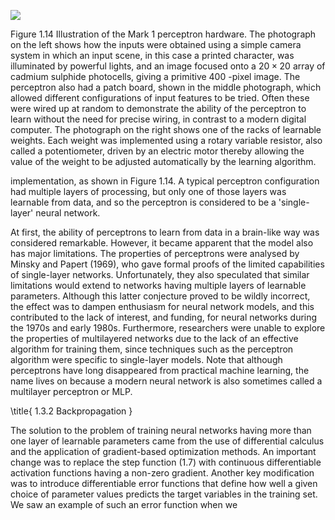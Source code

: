 
![](https://cdn.mathpix.com/cropped/2024_05_18_5a226dd1c9d81d9fa045g-1.jpg?height=392&width=1538&top_left_y=214&top_left_x=110)

Figure 1.14 Illustration of the Mark 1 perceptron hardware. The photograph on the left shows how the inputs were obtained using a simple camera system in which an input scene, in this case a printed character, was illuminated by powerful lights, and an image focused onto a $20 \times 20$ array of cadmium sulphide photocells, giving a primitive 400 -pixel image. The perceptron also had a patch board, shown in the middle photograph, which allowed different configurations of input features to be tried. Often these were wired up at random to demonstrate the ability of the perceptron to learn without the need for precise wiring, in contrast to a modern digital computer. The photograph on the right shows one of the racks of learnable weights. Each weight was implemented using a rotary variable resistor, also called a potentiometer, driven by an electric motor thereby allowing the value of the weight to be adjusted automatically by the learning algorithm.

implementation, as shown in Figure 1.14. A typical perceptron configuration had multiple layers of processing, but only one of those layers was learnable from data, and so the perceptron is considered to be a 'single-layer' neural network.

At first, the ability of perceptrons to learn from data in a brain-like way was considered remarkable. However, it became apparent that the model also has major limitations. The properties of perceptrons were analysed by Minsky and Papert (1969), who gave formal proofs of the limited capabilities of single-layer networks. Unfortunately, they also speculated that similar limitations would extend to networks having multiple layers of learnable parameters. Although this latter conjecture proved to be wildly incorrect, the effect was to dampen enthusiasm for neural network models, and this contributed to the lack of interest, and funding, for neural networks during the 1970s and early 1980s. Furthermore, researchers were unable to explore the properties of multilayered networks due to the lack of an effective algorithm for training them, since techniques such as the perceptron algorithm were specific to single-layer models. Note that although perceptrons have long disappeared from practical machine learning, the name lives on because a modern neural network is also sometimes called a multilayer perceptron or MLP.

\title{
1.3.2 Backpropagation
}

The solution to the problem of training neural networks having more than one layer of learnable parameters came from the use of differential calculus and the application of gradient-based optimization methods. An important change was to replace the step function (1.7) with continuous differentiable activation functions having a non-zero gradient. Another key modification was to introduce differentiable error functions that define how well a given choice of parameter values predicts the target variables in the training set. We saw an example of such an error function when we